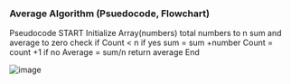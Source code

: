 ### Average Algorithm (Psuedocode, Flowchart)

Pseudocode
START
Initialize Array(numbers)
total numbers to n
sum  and average to zero
check if Count < n
if yes sum = sum +number
Count = count +1
if no Average = sum/n
return average
End



![image](https://github.com/user-attachments/assets/ce2dacf3-2f63-4f03-adbc-376e23e020fb)
